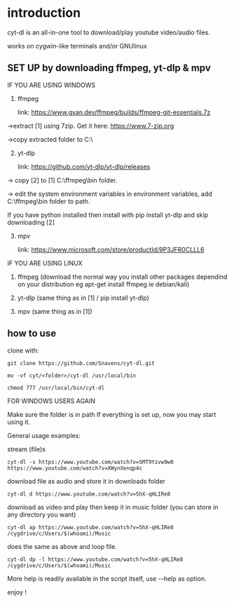 # introduction

cyt-dl is an all-in-one tool to download/play youtube video/audio files.

works on cygwin-like terminals and/or GNUlinux

## SET UP by downloading ffmpeg, yt-dlp & mpv

IF YOU ARE USING WINDOWS

 1. ffmpeg

     link: <https://www.gyan.dev/ffmpeg/builds/ffmpeg-git-essentials.7z>

->extract [1] using 7zip. Get it here: <https://www.7-zip.org>

->copy extracted folder to C:\

 2. yt-dlp

     link: <https://github.com/yt-dlp/yt-dlp/releases>

-> copy [2] to [1] C:\ffmpeg\bin folder.

-> edit the system environment variables in environment variables, add C:\ffmpeg\bin folder to path.

If you have python installed then install with pip install yt-dlp and skip downloading [2]

 3. mpv

     link: <https://www.microsoft.com/store/productId/9P3JFR0CLLL6>
     
 IF YOU ARE USING LINUX
 
  1. ffmpeg (download the normal way you install other packages dependind on your distribution eg apt-get install ffmpeg ie debian/kali)
  
  2. yt-dlp (same thing as in [1] / pip install yt-dlp)
  
  3. mpv (same thing as in [1])

## how to use

clone with:

    git clone https://github.com/Snavens/cyt-dl.git
    
    mv -vf cyt/<folder>/cyt-dl /usr/local/bin
    
    chmod 777 /usr/local/bin/cyt-dl

FOR WINDOWS USERS AGAIN

Make sure the folder is in path
If everything is set up, now you may start using it.

General usage examples:

stream (file)s

    cyt-dl -s https://www.youtube.com/watch?v=SMT9Yzvw9w0 https://www.youtube.com/watch?v=XWynXenqp4c

download file as audio and store it in downloads folder

    cyt-dl d https://www.youtube.com/watch?v=5hX-qHLIRe8

download as video and play then keep it in music folder (you can store in any directory you want)

    cyt-dl ap https://www.youtube.com/watch?v=5hX-qHLIRe8 /cygdrive/c/Users/$(whoami)/Music

does the same as above and loop file.

    cyt-dl dp -l https://www.youtube.com/watch?v=5hX-qHLIRe8 /cygdrive/c/Users/$(whoami)/Music

More help is readily available in the script itself, use --help as option.

enjoy !
